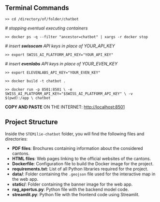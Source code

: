 ## **Terminal Commands**

`>> cd /directory/of/folder/chatbot`

*\# stopping eventual executing containers* 

`>> docker ps -q --filter "ancestor=chatbot" | xargs -r docker stop`

*\# insert **swisscom** API keys in place of YOUR_API_KEY* 

`>> export SWISS_AI_PLATFORM_API_KEY="YOUR_API_KEY"`

*\# insert **evenlabs** API keys in place of YOUR_EVEN_KEY*

`>> export ELEVENLABS_API_KEY="YOUR_EVEN_KEY"`

`>> docker build -t chatbot .`

`>> docker run -p 8501:8501 \
-e SWISS_AI_PLATFORM_API_KEY="$SWISS_AI_PLATFORM_API_KEY" \
-v $(pwd):/app \
chatbot`

**COPY AND PASTE** ON THE INTERNET: [http://localhost:8501](http://localhost:8501/)

## Project Structure

Inside the `STEMilie-chatbot` folder, you will find the following files and directories:

- **PDF files**: Brochures containing information about the considered cantons.
- **HTML files**: Web pages linking to the official websites of the cantons.
- **Dockerfile**: Configuration file to build the Docker image for the project.
- **requirements.txt**: List of all Python libraries required for the project.
- **data/**: Folder containing the `.geojson` file used for the interactive map in the web app.
- **static/**: Folder containing the banner image for the web app.
- **rag_apertus.py**: Python file with the backend model code.
- **streamlit.py**: Python file with the frontend code using Streamlit.
